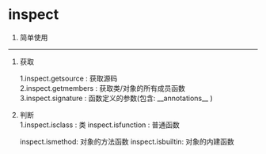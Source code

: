 inspect
=======

1. 简单使用
---------


1. 获取

    1.inspect.getsource : 获取源码  
    2.inspect.getmembers : 获取类/对象的所有成员函数  
    3.inspect.signature : 函数定义的参数(包含: \_\_annotations__ )  

2. 判断  
    1.inspect.isclass : 类
    inspect.isfunction : 普通函数

    inspect.ismethod: 对象的方法函数
    inspect.isbuiltin: 对象的内建函数
